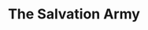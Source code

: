 ---
title: "The Salvation Army"
url: /gainsborough/the-salvation-army-beaumont-street/
shop: charity
---